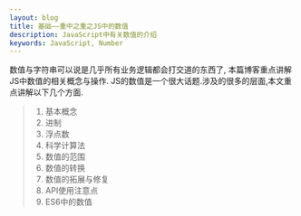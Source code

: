 ```yaml
---
layout: blog
title: 基础——重中之重之JS中的数值
description: JavaScript中有关数值的介绍
keywords: JavaScript, Number
---
```


数值与字符串可以说是几乎所有业务逻辑都会打交道的东西了, 本篇博客重点讲解JS中数值的相关概念与操作.
JS的数值是一个很大话题.涉及的很多的层面,本文重点讲解以下几个方面.

> 1. 基本概念
> 2. 进制
> 3. 浮点数
> 4. 科学计算法
> 5. 数值的范围
> 6. 数值的转换
> 7. 数值的拓展与修复
> 8. API使用注意点
> 9. ES6中的数值

